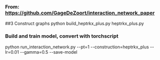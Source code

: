 ### From: https://github.com/GageDeZoort/interaction_network_paper

##3 Construct graphs
python build_heptrkx_plus.py heptrkx_plus.py

### Build and train model, convert with torchscript
python run_interaction_network.py --pt=1 --construction=heptrkx_plus --lr=0.01 --gamma=0.5 --save-model

